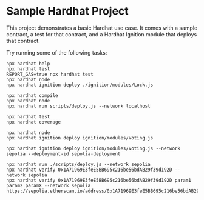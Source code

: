 # Sample Hardhat Project

This project demonstrates a basic Hardhat use case. It comes with a sample contract, a test for that contract, and a Hardhat Ignition module that deploys that contract.

Try running some of the following tasks:

```shell
npx hardhat help
npx hardhat test
REPORT_GAS=true npx hardhat test
npx hardhat node
npx hardhat ignition deploy ./ignition/modules/Lock.js
```

```shell
npx hardhat compile
npx hardhat node
npx hardhat run scripts/deploy.js --network localhost

npx hardhat test
npx hardhat coverage

npx hardhat node
npx hardhat ignition deploy ignition/modules/Voting.js

npx hardhat ignition deploy ignition/modules/Voting.js --network sepolia --deployment-id sepolia-deployment

npx hardhat run ./scripts/deploy.js --network sepolia
npx hardhat verify 0x1A71969E3feE5BB695c216be56bdAB29f39d192D --network sepolia
npx hardhat verify 0x1A71969E3feE5BB695c216be56bdAB29f39d192D param1 param2 paramX --network sepolia
https://sepolia.etherscan.io/address/0x1A71969E3feE5BB695c216be56bdAB29f39d192D#code

```
